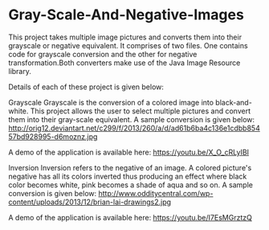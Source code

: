 # Gray-Scale-And-Negative-Images
This project takes multiple image pictures and converts them into their grayscale or negative equivalent. It comprises of two files. One contains code for grayscale conversion and the other for negative transformation.Both converters make use of the Java Image Resource library.

Details of each of these project is given below:

Grayscale
Grayscale is the conversion of a colored image into black-and-white. This project allows the user to select multiple pictures and convert them into their gray-scale equivalent. A sample conversion is given below:
http://orig12.deviantart.net/c299/f/2013/260/a/d/ad61b6ba4c136e1cdbb85457bd928995-d6moznz.jpg

A demo of the application is available here:
https://youtu.be/X_O_cRLyIBI

Inversion
Inversion refers to the negative of an image. A colored picture's negative has all its colors inverted thus producing an effect where black color becomes white, pink becomes a shade of aqua and so on. A sample conversion is given below:
http://www.odditycentral.com/wp-content/uploads/2013/12/brian-lai-drawings2.jpg

A demo of the application is available here:
https://youtu.be/I7EsMGrztzQ
